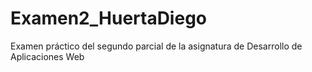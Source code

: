 # Examen2_HuertaDiego
Examen práctico del segundo parcial de la asignatura de Desarrollo de Aplicaciones Web
